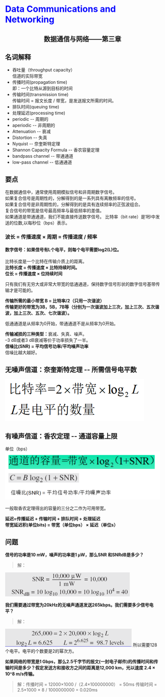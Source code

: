 # <font color= "blue"> Data Communications and Networking </font>

## <center> 数据通信与网络——第三章</center>



## 名词解释

<ul>
<li>吞吐量（throughput capacity）</li>
 信道的实际带宽  
<li>传播时间(propagation time)</li>
 即：一个比特从源到目标的时间
<li>传输时间(transmission time)</li>
 传输时间  = 报文长度  / 带宽，是发送报文所需的时间。
<li>排队时间(queuing time)</li>
<li>处理延迟(processing time)</li>
<li>periodic -- 周期的</li>
<li>aperiodic -- 非周期的</li>
<li>Attenuation -- 衰减</li>
<li>Distortion -- 失真</li>
<li>Nyquist -- 奈奎斯特定理</li>
<li>Shannon Capacity Formula -- 香农容量定理</li>
<li>bandpass channel -- 带通通道</li>
<li>low-pass channel -- 低通通道</li>
</ul>

## 要点
在数据通信中，通常使用周期模拟信号和非周期数字信号。  
如果复合信号是周期性的，分解得到的是一系列具有离散频率的信号。  
如果复合信号是非周期性的，分解得到的是具有连续频率的正弦波组合。  
复合信号的带宽是信号最高频率与最低频率的差值。  
如果通道是带通通道，我们不能直接传送数字信号。
比特率（bit rate）是1秒中发送的位数,以每秒位（bps）表示。
### 波长 = 传播速度 ×  周期 = 传播速度 / 频率
#### 数字信号：如果信号有L个电平，则每个电平需要log2(L)位。  
比特长度是一个比特在传输介质上的距离。  
<b>比特长度 = 传播速度 × 比特持续时间。</b>  
<b>位长 = 传播速度 ×  位持续时间</b>

只有我们有无穷大或非常大带宽的低通通道，保持数字信号形状的数字信号基带传输才是可能的。  

<b>传输所需的最小带宽 B = 比特率/2（只用一次谐波）</b>  
<b>传输更好的带宽为3B，5B，7B等（分别为一次谐波加上三次，加上三次、五次谐波，加上三次、五次、七次谐波）。</b>

低通通道是从频率为0开始，带通通道不是从频率为0开始。  

<b>传输减损的三种类型：</b>衰减、失真、噪声。  
–3 dB或者3 dB衰减等价于功率损失了一半。  
<b>信噪比(SNR) = 平均信号功率/平均噪声功率</b>  
信噪比越大越好。  
## 无噪声信道：奈奎斯特定理 -- 所需信号电平数
<img src = "img/3.2.png">  

## 有噪声信道：香农定理  -- 通道容量上限
单位（bps）
<img src = "img/3.4.png"/>
  
一般取香农定理得出的容量的三分之二作为可用带宽。

<b> 延迟=传播延迟 + 传输时间 + 排队时间 + 处理延迟</b>  
<b>带宽延迟积(单位bits) = 带宽（单位bps） × 延迟（单位s）</b>  


## 问题
<b>信号的功率是10 mW，噪声的功率是1 μW，那么SNR 和SNRdB是多少？</b>  
> 解：  
<img src = "img/3.1.png"/>

<b>我们需要通过带宽为20kHz的无噪声通道发送265kbps。我们需要多少信号电平？</b>  
> 解：  
<img src = "img/3.3.png">  
所以需要128个电平。电平的个数要是2的幂次方。  

<b>如果网络的带宽是1 Gbps，那么2.5千字节的报文(一封电子邮件)的传播时间和传输时间是多少？假定发送方和接收方之间的距离是12,000 km，光以速度 2.4 × 10^8 m/s传输。</b>  
> 解：传播时间 = 12000×1000 /（2.4×100000000） = 50ms
   传输时间 = 2.5×1000 × 8 / 1000000000 = 0.020ms
